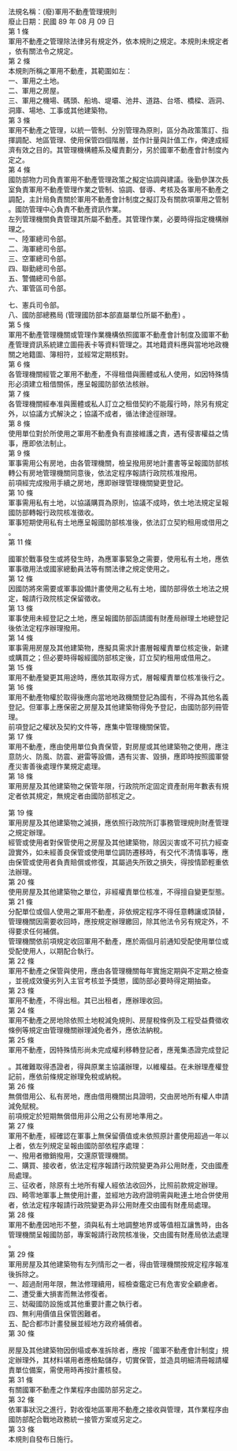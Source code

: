 法規名稱：(廢)軍用不動產管理規則  
廢止日期：民國 89 年 08 月 09 日  
第 1 條  
軍用不動產之管理除法律另有規定外，依本規則之規定。本規則未規定者  
，依有關法令之規定。  
第 2 條  
本規則所稱之軍用不動產，其範圍如左：  
一、軍用之土地。  
二、軍用之房屋。  
三、軍用之機場、碼頭、船塢、堤壩、池井、道路、台塔、橋樑、涵洞、  
洞庫、場地、工事或其他建築物。  
第 3 條  
軍用不動產之管理，以統一管制、分別管理為原則，區分為政策策訂、指  
揮調配、地區管理、使用保管四個階層，並作計量與計值工作，俾達成經  
濟有效之目的。其管理機構體系及權責劃分，另於國軍不動產會計制度內  
定之。  
第 4 條  
國防部物力司負責軍用不動產管理政策之擬定協調與建議。後勤參謀次長  
室負責軍用不動產管理作業之管制、協調、督導、考核及各軍用不動產之  
調配，主計局負責關於軍用不動產會計制度之擬訂及有關款項軍用之管制  
。國防管理中心負責不動產資訊作業。  
左列管理機關負責管理其所屬不動產。其管理作業，必要時得指定機構辦  
理之。  
一、陸軍總司令部。  
二、海軍總司令部。  
三、空軍總司令部。  
四、聯勤總司令部。  
五、警備總司令部。  
六、軍管區司令部。  


七、憲兵司令部。  
八、國防部總務局 (管理國防部本部直屬單位所屬不動產) 。  
第 5 條  
軍用不動產管理機關或管理作業機構依照國軍不動產會計制度及國軍不動  
產管理資訊系統建立圖冊表卡等資料管理之。其地籍資料應與當地地政機  
關之地籍圖、簿相符，並經常定期核對。  
第 6 條  
各管理機關經管之軍用不動產，不得租借與團體或私人使用，如因特殊情  
形必須建立租借關係，應呈報國防部依法核辦。  
第 7 條  
各管理機關經奉准與團體或私人訂立之租借契約不能履行時，除另有規定  
外，以協議方式解決之；協議不成者，循法律途徑辦理。  
第 8 條  
使用單位對於所使用之軍用不動產負有直接維護之責，遇有侵害權益之情  
事，應即依法制止。  
第 9 條  
軍事需用公有房地，由各管理機關，檢呈撥用房地計畫書等呈報國防部核  
轉公有房地管理機關同意後，依法定程序報請行政院核准撥用。  
前項經完成撥用手續之房地，應即辦理管理機關變更登記。  
第 10 條  
軍事需用私有土地，以協議購買為原則，協議不成時，依土地法規定呈報  
國防部轉報行政院核准徵收。  
軍事短期使用私有土地應呈報國防部核准後，依法訂立契約租用或借用之  
。  
第 11 條  


國軍於戰事發生或將發生時，為應軍事緊急之需要，使用私有土地，應依  
軍事徵用法或國家總動員法等有關法律之規定使用之。  
第 12 條  
因國防將來需要或軍事設備計畫使用之私有土地，國防部得依土地法之規  
定，報請行政院核定保留徵收。  
第 13 條  
軍事使用未經登記之土地，應呈報國防部函請國有財產局辦理土地總登記  
後依法定程序辦理撥用。  
第 14 條  
軍事需用房屋及其他建築物，應擬具需求計畫層報權責單位核定後，新建  
或購買之；但必要時得報經國防部核定後，訂立契約租用或借用之。  
第 15 條  
軍用不動產變更其用途時，應依其取得方式，層報權責單位核准後行之。  
第 16 條  
軍用不動產物權於取得後應向當地地政機關登記為國有，不得為其他名義  
登記。但軍事上應保密之房屋及其他建築物得免予登記，由國防部列冊管  
理。  
前項登記之權狀及契約文件等，應集中管理機關保管。  
第 17 條  
軍用不動產，應由使用單位負責保管，對房屋或其他建築物之使用，應注  
意防火、防風、防震、避雷等設備，遇有災害、毀損，應即時按照國軍營  
產災害善後處理作業規定處理。  
第 18 條  
軍用房屋及其他建築物之保管年限，行政院所定固定資產耐用年數表有規  
定者依其規定，無規定者由國防部核定之。  


第 19 條  
軍用房屋及其他建築物之減損，應依照行政院所訂事務管理規則財產管理  
之規定辦理。  
經管或使用者對保管使用之房屋及其他建築物，除因災害或不可抗力經查  
證實外，如未經善良保管或使用單位調防遷移時，有交代不清情事等，應  
由保管或使用者負責賠償或修復，其屬過失所致之損失，得按情節輕重依  
法辦理。  
第 20 條  
使用房屋及其他建築物之單位，非經權責單位核准，不得擅自變更型態。  
第 21 條  
分配單位或個人使用之軍用不動產，非依規定程序不得任意轉讓或頂替，  
管理機關因需要收回時，應按規定辦理繳回，除其他法令另有規定外，不  
得要求任何補償。  
管理機關依前項規定收回軍用不動產，應於兩個月前通知受配使用單位或  
受配使用人，以期配合執行。  
第 22 條  
軍用不動產之保管與使用，應由各管理機關每年實施定期與不定期之檢查  
，並視成效優劣列入主官考核並予獎懲，國防部必要時得定期抽查。  
第 23 條  
軍用不動產，不得出租。其已出租者，應辦理收回。  
第 24 條  
軍用不動產之房地除依照土地稅減免規則、房屋稅條例及工程受益費徵收  
條例等規定由管理機關辦理減免者外，應依法納稅。  
第 25 條  
軍用不動產，因特殊情形尚未完成權利移轉登記者，應蒐集憑證完成登記  


。其確難取得憑證者，得與原業主協議辦理，以維權益。在未辦理產權登  
記前，應依前條規定辦理免稅或納稅。  
第 26 條  
無償借用公、私有房地，應由借用機關出具證明，交由房地所有權人申請  
減免賦稅。  
前項規定於短期無償借用非公用之公有房地準用之。  
第 27 條  
軍用不動產，經確認在軍事上無保留價值或未依照原計畫使用超過一年以  
上者，依左列規定呈報由國防部依程序處理：  
一、撥用者撤銷撥用，交還原管理機關。  
二、購買、接收者，依法定程序報請行政院變更為非公用財產，交由國產  
局處理。  
三、征收者，除原有土地所有權人經依法收回外，比照前款規定辦理。  
四、畸零地軍事上無使用計畫，並經地方政府證明需與毗連土地合併使用  
者，依法定程序報請行政院變更為非公用財產交由國有財產局處理。  
第 28 條  
軍用不動產因地形不整，須與私有土地調整地界或等值相互讓售時，由各  
管理機關呈報國防部，專案報請行政院核准後，交由國有財產局依法處理  
。  
第 29 條  
軍用房屋及其他建築物有左列情形之一者，得由管理機關按規定程序報准  
後拆除之。  
一、超過耐用年限，無法修理續用，經檢查鑑定已有危害安全顧慮者。  
二、遭受重大損害而無法修復者。  
三、妨礙國防設施或其他重要計畫之執行者。  
四、無利用價值且保管困難者。  
五、配合都市計畫發展並經地方政府補償者。  
第 30 條  


房屋及其他建築物因倒塌或奉准拆除者，應按「國軍不動產會計制度」規  
定辦理外，其材料堪用者應檢點儲存，切實保管，並造具明細清冊報請權  
責單位備案，需使用時再按計畫核發。  
第 31 條  
有關國軍不動產之作業程序由國防部另定之。  
第 32 條  
依軍事狀況之進行，對收復地區軍用不動產之接收與管理，其作業程序由  
國防部配合戰地政務統一接管方案或另定之。  
第 33 條  
本規則自發布日施行。  


